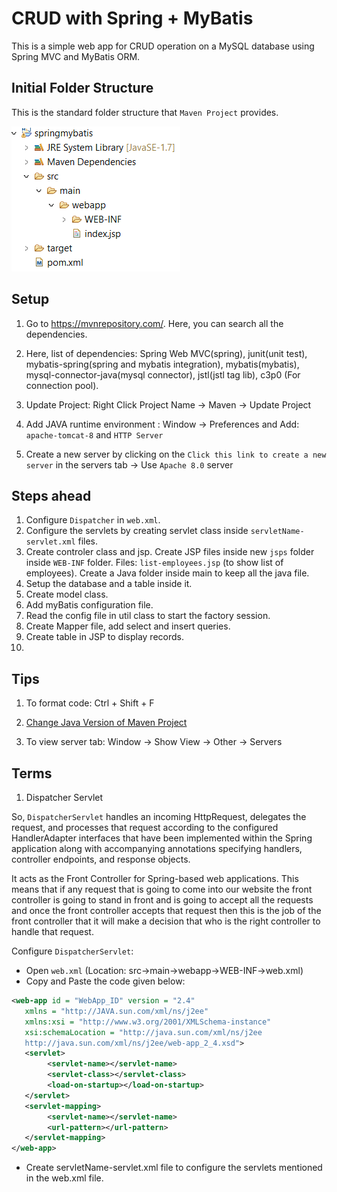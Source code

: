 # CRUD with Spring + MyBatis

This is a simple web app for CRUD operation on a MySQL database using Spring MVC and MyBatis ORM.

## Initial Folder Structure

This is the standard folder structure that `Maven Project` provides.

![](./assets/1.png)

## Setup

1. Go to <https://mvnrepository.com/>. Here, you can search all the dependencies.

2. Here, list of dependencies: Spring Web MVC(spring), junit(unit test), mybatis-spring(spring and mybatis integration), mybatis(mybatis), mysql-connector-java(mysql connector), jstl(jstl tag lib), c3p0 (For connection pool).

3. Update Project: Right Click Project Name -> Maven -> Update Project

4. Add JAVA runtime environment : Window -> Preferences and Add: `apache-tomcat-8` and `HTTP Server`

5. Create a new server by clicking on the `Click this link to create a new server` in the servers tab -> Use `Apache 8.0` server

## Steps ahead

1. Configure `Dispatcher` in `web.xml`.
2. Configure the servlets by creating servlet class inside `servletName-servlet.xml` files.
3. Create controler class and jsp. Create JSP files inside new `jsps` folder inside `WEB-INF` folder. Files: `list-employees.jsp` (to show list of employees). Create a Java folder inside main to keep all the java file.
4. Setup the database and a table inside it.
5. Create model class.
6. Add myBatis configuration file.
7. Read the config file in util class to start the factory session.
8. Create Mapper file, add select and insert queries.
9. Create table in JSP to display records.
10. 

## Tips

1. To format code: Ctrl + Shift + F

2. [Change Java Version of Maven Project](https://stackoverflow.com/a/28510029)

3. To view server tab: Window -> Show View -> Other -> Servers

## Terms

1. Dispatcher Servlet

So, `DispatcherServlet` handles an incoming HttpRequest, delegates the request, and processes that request according to the configured HandlerAdapter interfaces that have been implemented within the Spring application along with accompanying annotations specifying handlers, controller endpoints, and response objects.

It acts as the Front Controller for Spring-based web applications. This means that if any request that is going to come into our website the front controller is going to stand in front and is going to accept all the requests and once the front controller accepts that request then this is the job of the front controller that it will make a decision that who is the right controller to handle that request.

Configure `DispatcherServlet`:

- Open `web.xml` (Location: src->main->webapp->WEB-INF->web.xml)
- Copy and Paste the code given below:
```xml
<web-app id = "WebApp_ID" version = "2.4"
   xmlns = "http://JAVA.sun.com/xml/ns/j2ee" 
   xmlns:xsi = "http://www.w3.org/2001/XMLSchema-instance"
   xsi:schemaLocation = "http://java.sun.com/xml/ns/j2ee 
   http://java.sun.com/xml/ns/j2ee/web-app_2_4.xsd">
   <servlet>
        <servlet-name></servlet-name>
        <servlet-class></servlet-class>
        <load-on-startup></load-on-startup>
   </servlet>
   <servlet-mapping>
        <servlet-name></servlet-name>
        <url-pattern></url-pattern>
   </servlet-mapping>
</web-app>
```
- Create servletName-servlet.xml file to configure the servlets mentioned in the web.xml file.